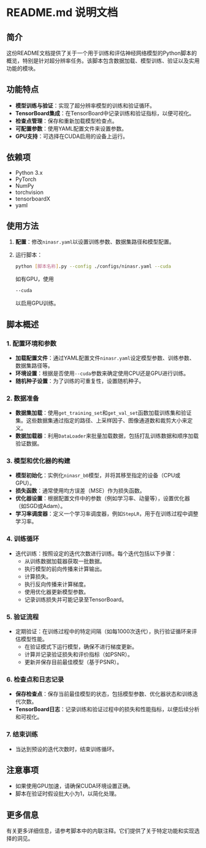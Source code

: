 # README.md 说明文档

## 简介

这份README文档提供了关于一个用于训练和评估神经网络模型的Python脚本的概览，特别是针对超分辨率任务。该脚本包含数据加载、模型训练、验证以及实用功能的模块。

## 功能特点

- **模型训练与验证**：实现了超分辨率模型的训练和验证循环。
- **TensorBoard集成**：在TensorBoard中记录训练和验证指标，以便可视化。
- **检查点管理**：保存和重新加载模型检查点。
- **可配置参数**：使用YAML配置文件来设置参数。
- **GPU支持**：可选择在CUDA启用的设备上运行。

## 依赖项

- Python 3.x
- PyTorch
- NumPy
- torchvision
- tensorboardX
- yaml

## 使用方法

1. **配置**：修改`ninasr.yaml`以设置训练参数、数据集路径和模型配置。

2. 运行脚本：

   ```bash
   python [脚本名称].py --config ./configs/ninasr.yaml --cuda
   ```

   如有GPU，使用

   ```bash
   --cuda
   ```

   以启用GPU训练。

## 脚本概述

### 1. 配置环境和参数

- **加载配置文件**：通过YAML配置文件`ninasr.yaml`设定模型参数、训练参数、数据集路径等。
- **环境设置**：根据是否使用`--cuda`参数来确定使用CPU还是GPU进行训练。
- **随机种子设置**：为了训练的可重复性，设置随机种子。

### 2. 数据准备

- **数据集加载**：使用`get_training_set`和`get_val_set`函数加载训练集和验证集。这些数据集通过指定的路径、上采样因子、图像通道数和裁剪大小来定义。
- **数据加载器**：利用`DataLoader`来批量加载数据，包括打乱训练数据和顺序加载验证数据。

### 3. 模型和优化器的构建

- **模型初始化**：实例化`ninasr_b0`模型，并将其移至指定的设备（CPU或GPU）。
- **损失函数**：通常使用均方误差（MSE）作为损失函数。
- **优化器设置**：根据配置文件中的参数（例如学习率、动量等），设置优化器（如SGD或Adam）。
- **学习率调度器**：定义一个学习率调度器，例如`StepLR`，用于在训练过程中调整学习率。

### 4. 训练循环

- 迭代训练：按照设定的迭代次数进行训练。每个迭代包括以下步骤：
  - 从训练数据加载器获取一批数据。
  - 执行模型的前向传播来计算输出。
  - 计算损失。
  - 执行反向传播来计算梯度。
  - 使用优化器更新模型参数。
  - 记录训练损失并可能记录至TensorBoard。

### 5. 验证流程

- 定期验证：在训练过程中的特定间隔（如每1000次迭代），执行验证循环来评估模型性能。
  - 在验证模式下运行模型，确保不进行梯度更新。
  - 计算并记录验证损失和评价指标（如PSNR）。
  - 更新并保存目前最佳模型（基于PSNR）。

### 6. 检查点和日志记录

- **保存检查点**：保存当前最佳模型的状态，包括模型参数、优化器状态和训练迭代次数。
- **TensorBoard日志**：记录训练和验证过程中的损失和性能指标，以便后续分析和可视化。

### 7. 结束训练

- 当达到预设的迭代次数时，结束训练循环。

## 注意事项

- 如果使用GPU加速，请确保CUDA环境设置正确。
- 脚本在验证时假设批大小为1，以简化处理。

## 更多信息

有关更多详细信息，请参考脚本中的内联注释。它们提供了关于特定功能和实现选择的洞见。